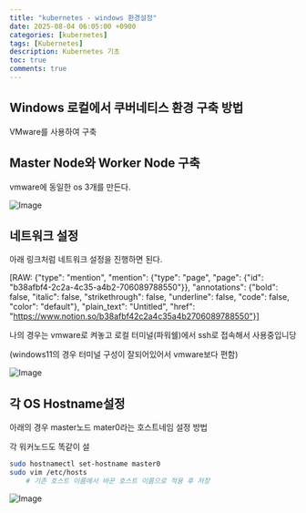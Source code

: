 ```yaml
---
title: "kubernetes - windows 환경설정"
date: 2025-08-04 06:05:00 +0900
categories: [kubernetes]
tags: [Kubernetes]
description: Kubernetes 기초
toc: true
comments: true
---
```


## Windows 로컬에서 쿠버네티스 환경 구축 방법

VMware를 사용하여 구축

## Master Node와 Worker Node 구축

vmware에 동일한 os 3개를 만든다.

![Image](https://prod-files-secure.s3.us-west-2.amazonaws.com/e6db513d-ec54-40ff-aa74-2487b0bcfe15/3de07ad7-c5d7-4b15-8f38-79e4edb4ab53/Untitled.png?X-Amz-Algorithm=AWS4-HMAC-SHA256&X-Amz-Content-Sha256=UNSIGNED-PAYLOAD&X-Amz-Credential=ASIAZI2LB466SIXL2BZ2%2F20250804%2Fus-west-2%2Fs3%2Faws4_request&X-Amz-Date=20250804T072041Z&X-Amz-Expires=3600&X-Amz-Security-Token=IQoJb3JpZ2luX2VjEAcaCXVzLXdlc3QtMiJIMEYCIQCWnZYI69cB5nO7njOWN%2BaQQRpCG%2FY4UjJWx8VHrgokhAIhAJdkyaNVccofF%2BqKmY3tslOqkfyiknQ2DmuDRWoc0AKAKv8DCEAQABoMNjM3NDIzMTgzODA1IgxlDXR%2BkVnPUh8AXX0q3APgH9fGxoPMbVrvGkU7VfHOluY%2Fe43Lhls%2BfzLVSdoPiuLvZs7txTTgEMHlXF8SQiNtwNgECYhOugDhDL82W5SxNH2cnC5CvHb9ljOH8kJh%2BCtGzMp6yF3TAxZ0JRJRKF2jMIuBd1jOTavB%2BaJdpi8aqpRDAG%2BEek3zrIvsSZ8wKEdxJJchSXfhLKbEICL7ZWduxbE9XMawRQQkpTUtdtLiXs0uRco14YSS%2FKX24wSg9dDLwomgQlq36NDIxkl2w9q20FH244%2FVpdioyfmjM9wB7FEwKRYVjdW6MlD2GZv086IvrH4zP3fXp0IemzunM8lI%2FnriP2rEcZYD2B3h1dZy%2FFkhu%2BPZWGdIti%2BerI6AXZbvt0LG1yeiXqUDMXCq22RVxnLjwXvpRFZQUfLY%2BxQ%2FnYUgg1tg6ZruT3K6akVuFLYYHUy0QgugUSYM5p%2FzgzJ7p%2B617Jnh31A4rlix1Jcp30u%2B9Rrko4yyLG%2B3levNqWL%2B03xy7FB9dZgX12II9Re1nyiQgXsF%2BBP1msyOCsKu0ygH2jukXvZ1J7pa2r4DEkejCmoQ2s4OiuveOOy23ODZLY0D3fbu4bfuQ6LitYSdzzi7uiNW1KH3nAMkDvyGw0y8X5c9Oc0BeD60TDDJuMHEBjqkAddFnveHo1jad6xMhV36aONR3jygJoK8bKgPQSRmrprdDlrkvhUjdaPxgIYMPHbq9JROv6poNvELzDMixf7L1I2ZbamCPpx36j3PwEwMLzU4EYdyfwrIW9gIViCwx45x1ha6cm3cV8YoGGYhqgjDH6cTWKLOs2112lJ%2FrSlCUy%2F6EoD8vEbsevHhI4fneNmbtJm2H6RSMNZMMLOfAeoU3Mu%2FLX%2F2&X-Amz-Signature=77ad1509325db0cc286bc9f46606dffcc68869b63701eff5373013499ba716bc&X-Amz-SignedHeaders=host&x-amz-checksum-mode=ENABLED&x-id=GetObject)

## 네트워크 설정

아래 링크처럼 네트워크 설정을 진행하면 된다.

[RAW: {"type": "mention", "mention": {"type": "page", "page": {"id": "b38afbf4-2c2a-4c35-a4b2-706089788550"}}, "annotations": {"bold": false, "italic": false, "strikethrough": false, "underline": false, "code": false, "color": "default"}, "plain_text": "Untitled", "href": "https://www.notion.so/b38afbf42c2a4c35a4b2706089788550"}] 

나의 경우는 vmware로 켜놓고 로컬 터미널(파워쉘)에서 ssh로 접속해서 사용중입니당 

(windows11의 경우 터미널 구성이 잘되어있어서 vmware보다 편함)

![Image](https://prod-files-secure.s3.us-west-2.amazonaws.com/e6db513d-ec54-40ff-aa74-2487b0bcfe15/a573e309-abae-43f5-8edd-c218412f9b26/Untitled.png?X-Amz-Algorithm=AWS4-HMAC-SHA256&X-Amz-Content-Sha256=UNSIGNED-PAYLOAD&X-Amz-Credential=ASIAZI2LB466SIXL2BZ2%2F20250804%2Fus-west-2%2Fs3%2Faws4_request&X-Amz-Date=20250804T072041Z&X-Amz-Expires=3600&X-Amz-Security-Token=IQoJb3JpZ2luX2VjEAcaCXVzLXdlc3QtMiJIMEYCIQCWnZYI69cB5nO7njOWN%2BaQQRpCG%2FY4UjJWx8VHrgokhAIhAJdkyaNVccofF%2BqKmY3tslOqkfyiknQ2DmuDRWoc0AKAKv8DCEAQABoMNjM3NDIzMTgzODA1IgxlDXR%2BkVnPUh8AXX0q3APgH9fGxoPMbVrvGkU7VfHOluY%2Fe43Lhls%2BfzLVSdoPiuLvZs7txTTgEMHlXF8SQiNtwNgECYhOugDhDL82W5SxNH2cnC5CvHb9ljOH8kJh%2BCtGzMp6yF3TAxZ0JRJRKF2jMIuBd1jOTavB%2BaJdpi8aqpRDAG%2BEek3zrIvsSZ8wKEdxJJchSXfhLKbEICL7ZWduxbE9XMawRQQkpTUtdtLiXs0uRco14YSS%2FKX24wSg9dDLwomgQlq36NDIxkl2w9q20FH244%2FVpdioyfmjM9wB7FEwKRYVjdW6MlD2GZv086IvrH4zP3fXp0IemzunM8lI%2FnriP2rEcZYD2B3h1dZy%2FFkhu%2BPZWGdIti%2BerI6AXZbvt0LG1yeiXqUDMXCq22RVxnLjwXvpRFZQUfLY%2BxQ%2FnYUgg1tg6ZruT3K6akVuFLYYHUy0QgugUSYM5p%2FzgzJ7p%2B617Jnh31A4rlix1Jcp30u%2B9Rrko4yyLG%2B3levNqWL%2B03xy7FB9dZgX12II9Re1nyiQgXsF%2BBP1msyOCsKu0ygH2jukXvZ1J7pa2r4DEkejCmoQ2s4OiuveOOy23ODZLY0D3fbu4bfuQ6LitYSdzzi7uiNW1KH3nAMkDvyGw0y8X5c9Oc0BeD60TDDJuMHEBjqkAddFnveHo1jad6xMhV36aONR3jygJoK8bKgPQSRmrprdDlrkvhUjdaPxgIYMPHbq9JROv6poNvELzDMixf7L1I2ZbamCPpx36j3PwEwMLzU4EYdyfwrIW9gIViCwx45x1ha6cm3cV8YoGGYhqgjDH6cTWKLOs2112lJ%2FrSlCUy%2F6EoD8vEbsevHhI4fneNmbtJm2H6RSMNZMMLOfAeoU3Mu%2FLX%2F2&X-Amz-Signature=dfcf59e198f20a98351b28f9a80d4bce55eefdeaa8bf51ac378ad54fcbc9c0f7&X-Amz-SignedHeaders=host&x-amz-checksum-mode=ENABLED&x-id=GetObject)

## 각 OS Hostname설정

아래의 경우 master노드 mater0라는 호스트네임 설정 방법

각 워커노드도 똑같이 설

```bash
sudo hostnamectl set-hostname master0
sudo vim /etc/hosts
	# 기존 호스트 이름에서 바꾼 호스트 이름으로 적용 후 저장
```

![Image](https://prod-files-secure.s3.us-west-2.amazonaws.com/e6db513d-ec54-40ff-aa74-2487b0bcfe15/cc882e15-e2c5-43e7-bcf7-b2da2c1ede50/Untitled.png?X-Amz-Algorithm=AWS4-HMAC-SHA256&X-Amz-Content-Sha256=UNSIGNED-PAYLOAD&X-Amz-Credential=ASIAZI2LB466SIXL2BZ2%2F20250804%2Fus-west-2%2Fs3%2Faws4_request&X-Amz-Date=20250804T072041Z&X-Amz-Expires=3600&X-Amz-Security-Token=IQoJb3JpZ2luX2VjEAcaCXVzLXdlc3QtMiJIMEYCIQCWnZYI69cB5nO7njOWN%2BaQQRpCG%2FY4UjJWx8VHrgokhAIhAJdkyaNVccofF%2BqKmY3tslOqkfyiknQ2DmuDRWoc0AKAKv8DCEAQABoMNjM3NDIzMTgzODA1IgxlDXR%2BkVnPUh8AXX0q3APgH9fGxoPMbVrvGkU7VfHOluY%2Fe43Lhls%2BfzLVSdoPiuLvZs7txTTgEMHlXF8SQiNtwNgECYhOugDhDL82W5SxNH2cnC5CvHb9ljOH8kJh%2BCtGzMp6yF3TAxZ0JRJRKF2jMIuBd1jOTavB%2BaJdpi8aqpRDAG%2BEek3zrIvsSZ8wKEdxJJchSXfhLKbEICL7ZWduxbE9XMawRQQkpTUtdtLiXs0uRco14YSS%2FKX24wSg9dDLwomgQlq36NDIxkl2w9q20FH244%2FVpdioyfmjM9wB7FEwKRYVjdW6MlD2GZv086IvrH4zP3fXp0IemzunM8lI%2FnriP2rEcZYD2B3h1dZy%2FFkhu%2BPZWGdIti%2BerI6AXZbvt0LG1yeiXqUDMXCq22RVxnLjwXvpRFZQUfLY%2BxQ%2FnYUgg1tg6ZruT3K6akVuFLYYHUy0QgugUSYM5p%2FzgzJ7p%2B617Jnh31A4rlix1Jcp30u%2B9Rrko4yyLG%2B3levNqWL%2B03xy7FB9dZgX12II9Re1nyiQgXsF%2BBP1msyOCsKu0ygH2jukXvZ1J7pa2r4DEkejCmoQ2s4OiuveOOy23ODZLY0D3fbu4bfuQ6LitYSdzzi7uiNW1KH3nAMkDvyGw0y8X5c9Oc0BeD60TDDJuMHEBjqkAddFnveHo1jad6xMhV36aONR3jygJoK8bKgPQSRmrprdDlrkvhUjdaPxgIYMPHbq9JROv6poNvELzDMixf7L1I2ZbamCPpx36j3PwEwMLzU4EYdyfwrIW9gIViCwx45x1ha6cm3cV8YoGGYhqgjDH6cTWKLOs2112lJ%2FrSlCUy%2F6EoD8vEbsevHhI4fneNmbtJm2H6RSMNZMMLOfAeoU3Mu%2FLX%2F2&X-Amz-Signature=516b548863d09e0162c0ba9f575439b0d3691d73671539cb32b3a0ac33ae60f4&X-Amz-SignedHeaders=host&x-amz-checksum-mode=ENABLED&x-id=GetObject)


